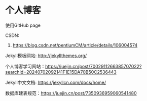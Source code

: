 # 个人博客

使用GitHub page

CSDN:

1. <https://blog.csdn.net/pentiumCM/article/details/106004574>

Jekyll模板网站: <http://jekyllthemes.org/>

个人博客学习网站：<https://juejin.cn/post/7002911266385707022?searchId=20240702092141F1E15DA70B50C2536443>

Jekyll中文文档: <https://jekyllcn.com/docs/home/>

数据库建表规范：<https://juejin.cn/post/7350936959060541480>